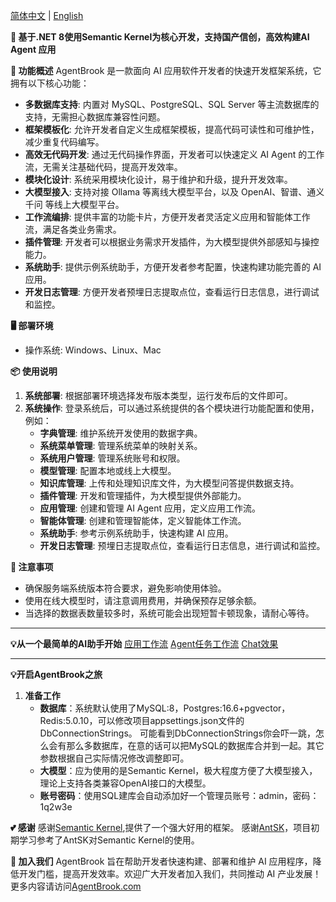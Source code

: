 [简体中文](https://github.com/ChenGan88/ZSN.AgentBrook/blob/main/README/README.md) | [English](https://github.com/ChenGan88/ZSN.AgentBrook/blob/main/README/README-en.md)

**🚀 基于.NET 8使用Semantic Kernel为核心开发，支持国产信创，高效构建AI Agent 应用**

**🔧 功能概述**
AgentBrook 是一款面向 AI 应用软件开发者的快速开发框架系统，它拥有以下核心功能：
* **多数据库支持**: 内置对 MySQL、PostgreSQL、SQL Server 等主流数据库的支持，无需担心数据库兼容性问题。
* **框架模板化**: 允许开发者自定义生成框架模板，提高代码可读性和可维护性，减少重复代码编写。
* **高效无代码开发**: 通过无代码操作界面，开发者可以快速定义 AI Agent 的工作流，无需关注基础代码，提高开发效率。
* **模块化设计**: 系统采用模块化设计，易于维护和升级，提升开发效率。
* **大模型接入**: 支持对接 Ollama 等离线大模型平台，以及 OpenAI、智谱、通义千问 等线上大模型平台。
* **工作流编排**: 提供丰富的功能卡片，方便开发者灵活定义应用和智能体工作流，满足各类业务需求。
* **插件管理**: 开发者可以根据业务需求开发插件，为大模型提供外部感知与操控能力。
* **系统助手**: 提供示例系统助手，方便开发者参考配置，快速构建功能完善的 AI 应用。
* **开发日志管理**: 方便开发者预埋日志提取点位，查看运行日志信息，进行调试和监控。

**🖥️ 部署环境**
* 操作系统: Windows、Linux、Mac

**📦 使用说明**
1. **系统部署**: 根据部署环境选择发布版本类型，运行发布后的文件即可。
2. **系统操作**: 登录系统后，可以通过系统提供的各个模块进行功能配置和使用，例如：
    * **字典管理**: 维护系统开发使用的数据字典。
    * **系统菜单管理**: 管理系统菜单的映射关系。
    * **系统用户管理**: 管理系统账号和权限。
    * **模型管理**: 配置本地或线上大模型。
    * **知识库管理**: 上传和处理知识库文件，为大模型问答提供数据支持。
    * **插件管理**: 开发和管理插件，为大模型提供外部能力。
    * **应用管理**: 创建和管理 AI Agent 应用，定义应用工作流。
    * **智能体管理**: 创建和管理智能体，定义智能体工作流。
    * **系统助手**: 参考示例系统助手，快速构建 AI 应用。
    * **开发日志管理**: 预埋日志提取点位，查看运行日志信息，进行调试和监控。
      
**🚧 注意事项**
* 确保服务端系统版本符合要求，避免影响使用体验。
* 使用在线大模型时，请注意调用费用，并确保预存足够余额。
* 当选择的数据表数量较多时，系统可能会出现短暂卡顿现象，请耐心等待。
  
***
**💡从一个最简单的AI助手开始**
[应用工作流](https://github.com/ChenGan88/ZSN.AgentBrook/blob/main/README/pic_001.png)
[Agent任务工作流](https://github.com/ChenGan88/ZSN.AgentBrook/blob/main/README/pic_002.png)
[Chat效果](https://github.com/ChenGan88/ZSN.AgentBrook/blob/main/README/pic_003.png)

***
**💡开启AgentBrook之旅**
1. **准备工作**
    * **数据库**：系统默认使用了MySQL:8，Postgres:16.6+pgvector，Redis:5.0.10，可以修改项目appsettings.json文件的DbConnectionStrings。
    可能看到DbConnectionStrings你会吓一跳，怎么会有那么多数据库，在意的话可以把MySQL的数据库合并到一起。其它参数根据自己实际情况修改调整即可。
    * **大模型**：应为使用的是Semantic Kernel，极大程度方便了大模型接入，理论上支持各类兼容OpenAI接口的大模型。
    * **账号密码**：使用SQL建库会自动添加好一个管理员账号：admin，密码：1q2w3e

**💕 感谢**
    感谢[Semantic Kernel](https://github.com/microsoft/semantic-kernel),提供了一个强大好用的框架。
    感谢[AntSK](https://github.com/AIDotNet/AntSK)，项目初期学习参考了AntSK对Semantic Kernel的使用。


**🌟 加入我们**
AgentBrook 旨在帮助开发者快速构建、部署和维护 AI 应用程序，降低开发门槛，提高开发效率。欢迎广大开发者加入我们，共同推动 AI 产业发展！
更多内容请访问[AgentBrook.com](https://agentbrook.com/)
